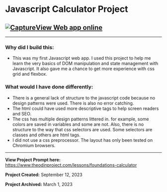 # Javascript Calculator Project

## [![Capture](https://user-images.githubusercontent.com/3175254/224551846-adad43d6-c659-442b-9d4e-58323257fbee.png)View Web app online](https://michaelcoleman.github.io/Calculator/)

---

### Why did I build this:

- This was my first Javascript web app. I used this project to help me learn the very basics of DOM manipulation and state management with Javascript. It also gave me a chance to get more experience with css
  grid and flexbox.

### What would I have done differently:

- There is a general lack of structure to the javascript code because no design patterns were used. There is also no error catching.
- The html could have used more descriptive tags to help screen readers and SEO.
- The css has multiple design patterns littered in. for example, some colors are saved in variables and some are not. Also, there is no structure to the way that css selectors are used. Some selectors are classes and others are html tags.
- I did not use a css preprocessor. The layout has only been tested on Chromium browsers.

---

**View Project Prompt here:** https://www.theodinproject.com/lessons/foundations-calculator

**Project Created:** September 12, 2023

**Project Archived:** March 1, 2023
